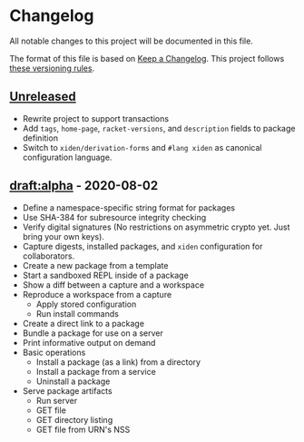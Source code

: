 # Changelog

All notable changes to this project will be documented in this file.

The format of this file is based on [Keep a Changelog](https://keepachangelog.com/en/1.0.0/).
This project follows [these versioning rules](https://sagegerard.com/edition-revision-versioning.html).

## [Unreleased]

- Rewrite project to support transactions
- Add `tags`, `home-page`, `racket-versions`, and `description` fields to package definition
- Switch to `xiden/derivation-forms` and `#lang xiden` as canonical configuration language.


## [draft:alpha] - 2020-08-02

- Define a namespace-specific string format for packages
- Use SHA-384 for subresource integrity checking
- Verify digital signatures (No restrictions on asymmetric crypto yet. Just bring your own keys).
- Capture digests, installed packages, and `xiden` configuration for collaborators.
- Create a new package from a template
- Start a sandboxed REPL inside of a package
- Show a diff between a capture and a workspace
- Reproduce a workspace from a capture
    - Apply stored configuration
    - Run install commands
- Create a direct link to a package
- Bundle a package for use on a server
- Print informative output on demand
- Basic operations
    - Install a package (as a link) from a directory
    - Install a package from a service
    - Uninstall a package
- Serve package artifacts
    - Run server
    - GET file
    - GET directory listing
    - GET file from URN's NSS


[Unreleased]: https://github.com/zyrolasting/xiden/compare/alpha...HEAD
[draft:alpha]: https://github.com/zyrolasting/xiden/releases/tag/alpha
